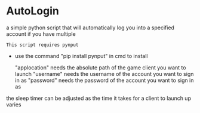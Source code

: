 # AutoLogin
a simple python script that will automatically log you into a specified account if you have multiple

	This script requires pynput
- use the command "pip install pynput" in cmd to install 

	"applocation" needs the absolute path of the game client you want to launch
	"username" needs the username of the account you want to sign in as
	"password" needs the password of the account you want to sign in as

the sleep timer can be adjusted as the time it takes for a client to launch up varies 
